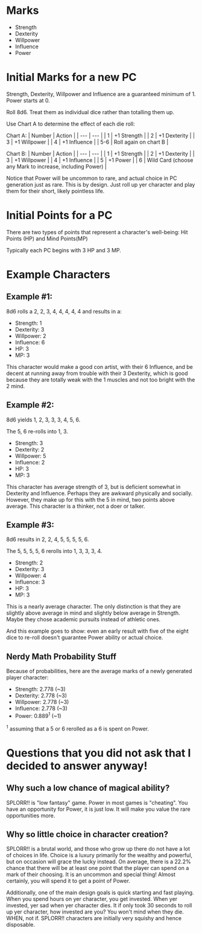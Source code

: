 # Marks

* Strength
* Dexterity
* Willpower
* Influence
* Power

# Initial Marks for a new PC

Strength, Dexterity, Willpower and Influence are a guaranteed minimum of 1. Power starts at 0.

Roll 8d6. Treat them as individual dice rather than totalling them up.

Use Chart A to determine the effect of each die roll:

Chart A:
| Number | Action |
| --- | --- |
| 1 | +1 Strength |
| 2 | +1 Dexterity |
| 3 | +1 Willpower |
| 4 | +1 Influence |
| 5-6 | Roll again on chart B |

Chart B:
| Number | Action |
| --- | --- |
| 1 | +1 Strength |
| 2 | +1 Dexterity |
| 3 | +1 Willpower |
| 4 | +1 Influence |
| 5 | +1 Power |
| 6 | Wild Card (choose any Mark to increase, including Power) |

Notice that Power will be uncommon to rare, and actual choice in PC generation just as rare. This is by design. Just roll up yer character and play them for their short, likely pointless life.

# Initial Points for a PC

There are two types of points that represent a character's well-being: Hit Points (HP) and Mind Points(MP)

Typically each PC begins with 3 HP and 3 MP.

# Example Characters

## Example #1:

8d6 rolls a 2, 2, 3, 4, 4, 4, 4, 4 and results in a:

* Strength: 1
* Dexterity: 3
* Willpower: 2
* Influence: 6
* HP: 3
* MP: 3

This character would make a good con artist, with their 6 Influence, and be decent at running away from trouble with their 3 Dexterity, which is good because they are totally weak with the 1 muscles and not too bright with the 2 mind.

## Example #2:

8d6 yields 1, 2, 3, 3, 3, 4, 5, 6.

The 5, 6 re-rolls into 1, 3.

* Strength: 3
* Dexterity: 2
* Willpower: 5
* Influence: 2
* HP: 3
* MP: 3

This character has average strength of 3, but is deficient somewhat in Dexterity and Influence. Perhaps they are awkward physically and socially. However, they make up for this with the 5 in mind, two points above average. This character is a thinker, not a doer or talker.

## Example #3:

8d6 results in 2, 2, 4, 5, 5, 5, 5, 6.

The 5, 5, 5, 5, 6 rerolls into 1, 3, 3, 3, 4.

* Strength: 2
* Dexterity: 3
* Willpower: 4
* Influence: 3
* HP: 3
* MP: 3

This is a nearly average character. The only distinction is that they are slightly above average in mind and slightly below average in Strength. Maybe they chose academic pursuits instead of athletic ones.

And this example goes to show: even an early result with five of the eight dice to re-roll doesn't guarantee Power ability or actual choice.

## Nerdy Math Probability Stuff

Because of probabilities, here are the average marks of a newly generated player character:

* Strength: 2.778 (~3)
* Dexterity: 2.778 (~3)
* Willpower: 2.778 (~3)
* Influence: 2.778 (~3)
* Power: 0.889<sup>1</sup> (~1)

<sup>1</sup> assuming that a 5 or 6 rerolled as a 6 is spent on Power.

# Questions that you did not ask that I decided to answer anyway!

## Why such a low chance of magical ability?

SPLORR!! is "low fantasy" game. Power in most games is "cheating". You have an opportunity for Power, it is just low. It will make you value the rare opportunities more.

## Why so little choice in character creation? 

SPLORR!! is a brutal world, and those who grow up there do not have a lot of choices in life. Choice is a luxury primarily for the wealthy and powerful, but on occasion will grace the lucky instead. On average, there is a 22.2% chance that there will be at least one point that the player can spend on a mark of their choosing. It is an uncommon and special thing! Almost certainly, you will spend it to get a point of Power.

Additionally, one of the main design goals is quick starting and fast playing. When you spend hours on yer character, you get invested. When yer invested, yer sad when yer character dies. It if only took 30 seconds to roll up yer character, how invested are you? You won't mind when they die. WHEN, not if. SPLORR!! characters are initially very squishy and hence disposable.